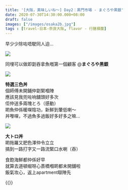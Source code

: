 ```yaml
---
title: '[大阪，美味しいね～] Day2：黒門市場 - まぐろや黒銀'
date: 2020-07-30T14:30:00.000+08:00
draft: false
images: ["/images/osaka2b.jpg"]
tags : [travel-日本-奈良大阪, flavor - 行膳積腹]
---
```

 
早少少除咗唔駛同人迫...  

![](/images/osaka2b1.jpg)

同埋可以做即劏吞拿魚嘅第一個顧客 @**まぐろや黒銀**    

![](/images/osaka2b.jpg)

**特選三色丼**  
個師傅未開鋪仲劏緊嗰陣  
應該見我兜咗响舖頭好多次  
佢仲送多兩塊とろ（感動）  
啲魚仲係暖㗎陰功，新鮮到暈低喇～  
丼嚟㗎，不過魚多過飯好多好多之嘛...  

![](/images/osaka2b2.jpg)

**大トロ丼**  
啲拖羅又肥色澤仲令立立  
搞到一路打字又一路流緊口水喇（吞）  
  
  
食飽海鮮都仲係好早  
就算去道頓堀呀心斎橋嗰啲都未開舖啦  
飯氣攻心，返上apartment瞓陣先
  
{{<osaka>}}
